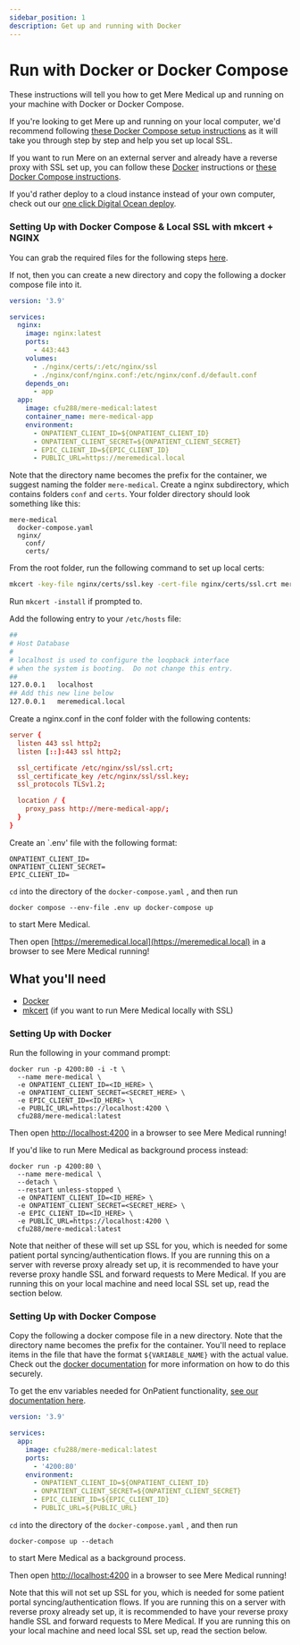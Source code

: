 ```yaml
---
sidebar_position: 1
description: Get up and running with Docker
---
```


# Run with Docker or Docker Compose

These instructions will tell you how to get Mere Medical up and running on your machine with Docker or Docker Compose.

If you're looking to get Mere up and running on your local computer, we'd recommend following [these Docker Compose setup instructions](#setting-up-with-docker-compose--local-ssl-with-mkcert--nginx) as it will take you through step by step and help you set up local SSL.

If you want to run Mere on an external server and already have a reverse proxy with SSL set up, you can follow these [Docker](#setting-up-with-docker) instructions or [these Docker Compose instructions](#setting-up-with-docker-compose).

If you'd rather deploy to a cloud instance instead of your own computer, check out our [one click Digital Ocean deploy](./deploy-to-do.md).

### Setting Up with Docker Compose & Local SSL with mkcert + NGINX

You can grab the required files for the following steps [here](https://github.com/cfu288/mere-medical/tree/main/examples/mere-medical-docker-compose-nginx-ssl).

If not, then you can create a new directory and copy the following a docker compose file into it.

```yaml title="mere-medical/docker-compose.yaml"
version: '3.9'

services:
  nginx:
    image: nginx:latest
    ports:
      - 443:443
    volumes:
      - ./nginx/certs/:/etc/nginx/ssl
      - ./nginx/conf/nginx.conf:/etc/nginx/conf.d/default.conf
    depends_on:
      - app
  app:
    image: cfu288/mere-medical:latest
    container_name: mere-medical-app
    environment:
      - ONPATIENT_CLIENT_ID=${ONPATIENT_CLIENT_ID}
      - ONPATIENT_CLIENT_SECRET=${ONPATIENT_CLIENT_SECRET}
      - EPIC_CLIENT_ID=${EPIC_CLIENT_ID}
      - PUBLIC_URL=https://meremedical.local
```

Note that the directory name becomes the prefix for the container, we suggest naming the folder `mere-medical`. Create a nginx subdirectory, which contains folders `conf` and `certs`. Your folder directory should look something like this:

```
mere-medical
  docker-compose.yaml
  nginx/
    conf/
    certs/
```

From the root folder, run the following command to set up local certs:

```bash
mkcert -key-file nginx/certs/ssl.key -cert-file nginx/certs/ssl.crt meremedical.local
```

Run `mkcert -install` if prompted to.

Add the following entry to your `/etc/hosts` file:

```bash title="/etc/hosts"
##
# Host Database
#
# localhost is used to configure the loopback interface
# when the system is booting.  Do not change this entry.
##
127.0.0.1	localhost
## Add this new line below
127.0.0.1	meremedical.local
```

Create a nginx.conf in the conf folder with the following contents:

```conf title="mere-medical/nginx/conf/nginx.conf"
server {
  listen 443 ssl http2;
  listen [::]:443 ssl http2;

  ssl_certificate /etc/nginx/ssl/ssl.crt;
  ssl_certificate_key /etc/nginx/ssl/ssl.key;
  ssl_protocols TLSv1.2;

  location / {
    proxy_pass http://mere-medical-app/;
  }
}
```

Create an `.env' file with the following format:

```
ONPATIENT_CLIENT_ID=
ONPATIENT_CLIENT_SECRET=
EPIC_CLIENT_ID=
```

`cd` into the directory of the `docker-compose.yaml` , and then run

`docker compose --env-file .env up docker-compose up`

to start Mere Medical.

Then open [https://meremedical.local](https://meremedical.local) in a browser to see Mere Medical running!

## What you'll need

- [Docker](https://docs.docker.com/get-docker/)
- [mkcert](https://github.com/FiloSottile/mkcert#installation) (if you want to run Mere Medical locally with SSL)

### Setting Up with Docker

Run the following in your command prompt:

```
docker run -p 4200:80 -i -t \
  --name mere-medical \
  -e ONPATIENT_CLIENT_ID=<ID_HERE> \
  -e ONPATIENT_CLIENT_SECRET=<SECRET_HERE> \
  -e EPIC_CLIENT_ID=<ID_HERE> \
  -e PUBLIC_URL=https://localhost:4200 \
  cfu288/mere-medical:latest
```

Then open [http://localhost:4200](http://localhost:4200) in a browser to see Mere Medical running!

If you'd like to run Mere Medical as background process instead:

```
docker run -p 4200:80 \
  --name mere-medical \
  --detach \
  --restart unless-stopped \
  -e ONPATIENT_CLIENT_ID=<ID_HERE> \
  -e ONPATIENT_CLIENT_SECRET=<SECRET_HERE> \
  -e EPIC_CLIENT_ID=<ID_HERE> \
  -e PUBLIC_URL=https://localhost:4200 \
  cfu288/mere-medical:latest
```

Note that neither of these will set up SSL for you, which is needed for some patient portal syncing/authentication flows. If you are running this on a server with reverse proxy already set up, it is recommended to have your reverse proxy handle SSL and forward requests to Mere Medical. If you are running this on your local machine and need local SSL set up, read the section below.

### Setting Up with Docker Compose

Copy the following a docker compose file in a new directory. Note that the directory name becomes the prefix for the container. You'll need to replace items in the file that have the format `${VARIABLE_NAME}` with the actual value. Check out the [docker documentation](https://docs.docker.com/compose/environment-variables/#substitute-environment-variables-in-compose-files) for more information on how to do this securely.

To get the env variables needed for OnPatient functionality, [see our documentation here](./onpatient-setup).

```yaml title="docker-compose.yaml"
version: '3.9'

services:
  app:
    image: cfu288/mere-medical:latest
    ports:
      - '4200:80'
    environment:
      - ONPATIENT_CLIENT_ID=${ONPATIENT_CLIENT_ID}
      - ONPATIENT_CLIENT_SECRET=${ONPATIENT_CLIENT_SECRET}
      - EPIC_CLIENT_ID=${EPIC_CLIENT_ID}
      - PUBLIC_URL=${PUBLIC_URL}
```

`cd` into the directory of the `docker-compose.yaml` , and then run

`docker-compose up --detach`

to start Mere Medical as a background process.

Then open [http://localhost:4200](http://localhost:4200) in a browser to see Mere Medical running!

Note that this will not set up SSL for you, which is needed for some patient portal syncing/authentication flows. If you are running this on a server with reverse proxy already set up, it is recommended to have your reverse proxy handle SSL and forward requests to Mere Medical. If you are running this on your local machine and need local SSL set up, read the section below.
